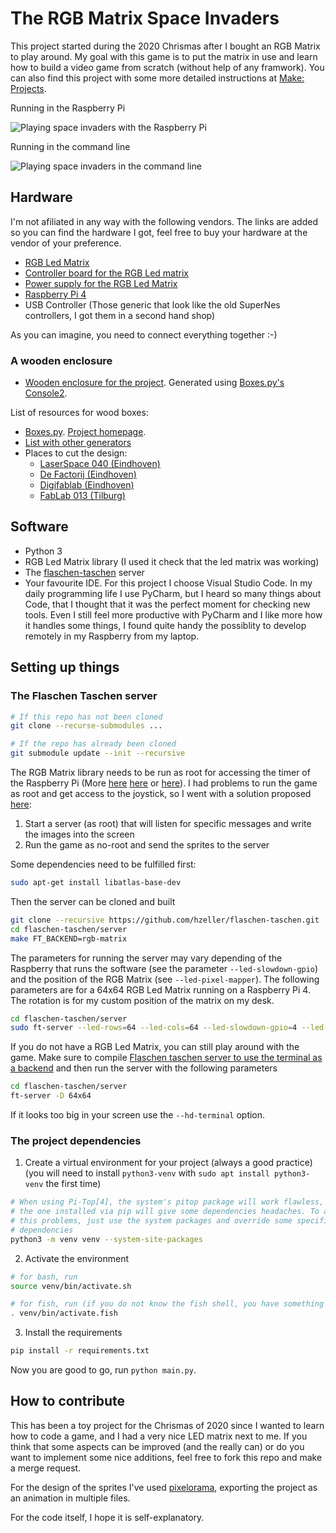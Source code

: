 # The RGB Matrix Space Invaders

This project started during the 2020 Chrismas after I bought an RGB Matrix to play around. My goal with this game is to put the matrix in use and learn how to build a video game from scratch (without help of any framwork). You can also find this project with some more detailed instructions at [Make: Projects](https://makeprojects.com/project/led-space-invaders).


Running in the Raspberry Pi

![Playing space invaders with the Raspberry Pi](assets/space_invaders_raspberry_pi.gif)


Running in the command line

![Playing space invaders in the command line](assets/space_invaders_command_line.gif)

## Hardware

I'm not afiliated in any way with the following vendors. The links are added so you can find the hardware I got, feel free to buy your hardware at the vendor of your preference.

- [RGB Led Matrix](https://www.elektor.nl/joy-it-64x64-rgb-led-matrix-module)
- [Controller board for the RGB Led matrix](https://www.elektor.nl/joy-it-raspberry-pi-controllerboard-for-rgb-led-matrix)
- [Power supply for the RGB Led Matrix](https://etronixcenter.com/nl/led-transformatoren/8169311-sps36-nedro-dc5v-4a-20w-schakel-stroomadapter-driver-transformator-7110218614005.html)
- [Raspberry Pi 4](https://thepihut.com/products/raspberry-pi-4-model-b)
- USB Controller (Those generic that look like the old SuperNes controllers, I got them in a second hand shop)

As you can imagine, you need to connect everything together :-)

### A wooden enclosure

- [Wooden enclosure for the project](./console_60x60.svg). Generated using [Boxes.py's Console2](https://www.festi.info/boxes.py/Console2?language=en).

List of resources for wood boxes:

- [Boxes.py](https://www.festi.info/boxes.py/). [Project homepage](https://hackaday.io/project/10649-boxespy).
- [List with other generators](https://www.instructables.com/The-Ultimate-Guide-to-Laser-cut-Box-Generators/)
- Places to cut the design:
  - [LaserSpace 040 (Eindhoven)](https://laserspace040.com/)
  - [De Factorij (Eindhoven)](http://de-factorij.nl/?page_id=490)
  - [Digifablab (Eindhoven)](https://www.digifab.nl)
  - [FabLab 013 (Tilburg)](https://fablab013.nl/)

## Software

- Python 3
- RGB Led Matrix library (I used it check that the led matrix was working)
- The [flaschen-taschen](https://github.com/hzeller/flaschen-taschen) server
- Your favourite IDE. For this project I choose Visual Studio Code. In my daily programming life I use PyCharm, but I heard so many things about Code, that I thought that it was the perfect moment for checking new tools. Even I still feel more productive with PyCharm and I like more how it handles some things, I found quite handy the possiblity to develop remotely in my Raspberry from my laptop.

## Setting up things

### The Flaschen Taschen server

```bash
# If this repo has not been cloned
git clone --recurse-submodules ...

# If the repo has already been cloned
git submodule update --init --recursive
```

The RGB Matrix library needs to be run as root for accessing the timer of the Raspberry Pi (More [here](https://github.com/hzeller/rpi-rgb-led-matrix#running-as-root) [here](https://github.com/hzeller/rpi-rgb-led-matrix/issues/680) or [here](https://github.com/hzeller/rpi-rgb-led-matrix/issues/672)). I had problems to run the game as root and get access to the joystick, so I went with a solution proposed [here](https://github.com/hzeller/rpi-rgb-led-matrix/issues/672#issuecomment-408640514):

1. Start a server (as root) that will listen for specific messages and write the images into the screen
2. Run the game as no-root and send the sprites to the server

Some dependencies need to be fulfilled first:

```bash
sudo apt-get install libatlas-base-dev
```

Then the server can be cloned and built

```bash
git clone --recursive https://github.com/hzeller/flaschen-taschen.git
cd flaschen-taschen/server
make FT_BACKEND=rgb-matrix
```

The parameters for running the server may vary depending of the Raspberry that runs the software (see the parameter `--led-slowdown-gpio`) and the position of the RGB Matrix (see `--led-pixel-mapper`). The following parameters are for a 64x64 RGB Led Matrix running on a Raspberry Pi 4. The rotation is for my custom position of the matrix on my desk.

```bash
cd flaschen-taschen/server
sudo ft-server --led-rows=64 --led-cols=64 --led-slowdown-gpio=4 --led-pixel-mapper="Rotate:270"
```

If you do not have a RGB Led Matrix, you can still play around with the game. Make sure to compile [Flaschen taschen server to use the terminal as a backend](https://github.com/hzeller/flaschen-taschen#2-compile-and-run-local-server-showing-content-in-a-terminal) and then run the server with the following parameters

```bash
cd flaschen-taschen/server
ft-server -D 64x64
```

If it looks too big in your screen use the `--hd-terminal` option.

### The project dependencies

1. Create a virtual environment for your project (always a good practice) (you will need to install `python3-venv` with `sudo apt install python3-venv` the first time)

```bash
# When using Pi-Top[4], the system's pitop package will work flawless, while
# the one installed via pip will give some dependencies headaches. To avoid
# this problems, just use the system packages and override some specific
# dependencies
python3 -m venv venv --system-site-packages
```
2. Activate the environment

```bash
# for bash, run
source venv/bin/activate.sh

# for fish, run (if you do not know the fish shell, you have something new to check: https://fishshell.com/)
. venv/bin/activate.fish
```

3. Install the requirements

```bash
pip install -r requirements.txt
```

Now you are good to go, run `python main.py`.

## How to contribute

This has been a toy project for the Chrismas of 2020 since I wanted to learn how to code a game, and I had a very nice LED matrix next to me. If you think that some aspects can be improved (and the really can) or do you want to implement some nice additions, feel free to fork this repo and make a merge request.

For the design of the sprites I've used [pixelorama](https://orama-interactive.itch.io/pixelorama), exporting the project as an animation in multiple files. 

For the code itself, I hope it is self-explanatory.
